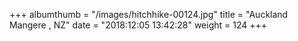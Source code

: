 +++
albumthumb = "/images/hitchhike-00124.jpg"
title = "Auckland Mangere , NZ"
date = "2018:12:05 13:42:28"
weight = 124
+++
